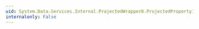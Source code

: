 ```yaml
---
uid: System.Data.Services.Internal.ProjectedWrapper8.ProjectedProperty1
internalonly: False
---
```

